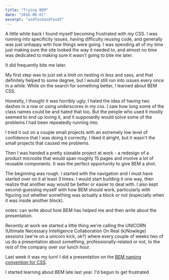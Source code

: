 ```yaml
---
title: "Trying BEM"
date: "2016-06-01"
excerpt: "asdfasdasdfasdf"
---
```

A little while back I found myself becoming frustrated with my CSS. I was running into specificity issues, having difficulty reusing code, and generally was just unhappy with how things were going. I was spending all of my time just making sure the site looked the way it needed to, and almost no time was dedicated to making sure it wasn't going to bite me later.

It did frequently bite me later.

My first step was to just set a limit on nesting in less and sass, and that definitely helped to some degree, but I would still run into issues every once in a while. While on the search for something better, I learned about BEM CSS.

Honestly, I thought it was horribly ugly. I hated the idea of having two dashes in a row or using underscores in my css. I saw how long some of the class names could be and hated that too. But the people who used it mostly seemed to end up loving it, and it supposedly would solve some of the problems I had been repeatedly running into.

I tried it out on a couple small projects with an extremely low level of confidence that I was doing it correctly. I liked it alright, but it wasn't the small projects that caused me problems.

Then I was handed a pretty sizeable project at work - a redesign of a product microsite that would span roughly 15 pages and involve a lot of reusable components. It was the perfect opportunity to give BEM a shot.

The beginning was rough. I started with the navigation and I must have started over on it at least 3 times. I would start building it one way, then realize that another way would be better or easier to deal with. I also kept second-guessing myself with how BEM should work, particularly with figuring out whether something was actually a block or not (especially when it was inside another block).

notes: can write about how BEM has helped me and then write about the presentation.

Recently at work we started a little thing we're calling the UNICORN (Ultimate Necessary Intelligence Collaboration On Real (k)Nowlege) sessions (we're on a unicorn kick, ok?) where every couple of weeks two of us do a presentation about something, professionally-related or not, to the rest of the company over our lunch hour.

Last week it was my turn! I did a presentation on the [BEM naming convention for CSS](https://caiters.com/bem/#/).

I started learning about BEM late last year. I'd begun to get frustrated
